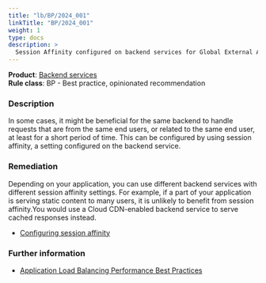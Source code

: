 ```yaml
---
title: "lb/BP/2024_001"
linkTitle: "BP/2024_001"
weight: 1
type: docs
description: >
  Session Affinity configured on backend services for Global External Application load balancers
---
```


**Product**: [Backend services](https://cloud.google.com/load-balancing/docs/backend-service)\
**Rule class**: BP - Best practice, opinionated recommendation

### Description

In some cases, it might be beneficial for the same backend to handle requests that are from the same end users,
or related to the same end user, at least for a short period of time.
This can be configured by using session affinity, a setting configured on the backend service.

### Remediation

Depending on your application, you can use different backend services with different session affinity settings.
For example, if a part of your application is serving static content to many users, it is unlikely to benefit from session affinity.You would use a Cloud CDN-enabled backend service to serve cached responses instead.
- [Configuring session affinity](https://cloud.google.com/load-balancing/docs/backend-service#session_affinity)

### Further information

- [Application Load Balancing Performance Best Practices](https://cloud.google.com/load-balancing/docs/https/http-load-balancing-best-practices#configure_session_affinity)
